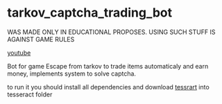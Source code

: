 # tarkov_captcha_trading_bot

WAS MADE ONLY IN EDUCATIONAL PROPOSES. USING SUCH STUFF IS AGAINST GAME RULES

[youtube]()

Bot for game Escape from tarkov to trade items automaticaly and earn money, implements  system to solve captcha.


to run it you should install all dependencies and download [tessrart](https://tesseract-ocr.github.io/tessdoc/Downloads.html) into tesseract folder
